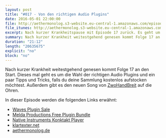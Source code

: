 ```yaml
---
layout: post
title: "#017 - Von den richtigen Audio Plugins"
date: 2016-05-01 22:00:00
file: http://aethermonolog.s3-website.eu-central-1.amazonaws.com/episodes/aethermonolog-017.mp3
file_itunes: http://aethermonolog.s3-website.eu-central-1.amazonaws.com/episserodes/aethermonolog-017.m4a
excerpt: Nach kurzer Krankheitspause mit Episode 17 zurück. Es geht um die Wahl der richtigen Audio Plugins und woran man die "guten" erkennt.
summary: Nach kurzer Krankheit weitestgehend genesen kommt Folge 17 an den Start. Dieses mal geht es um die Wahl der richtigen Audio Plugins und ein paar Tipps und Tricks, falls du deine Sammlung kostenlos aufstocken möchtest. Außerdem gibt es den neuen Song von <a href="http://www.zwohandbreit.de">ZwoHandBreit</a> auf die Ohren. Die Links zur Sendung sind diesmal <a href="http://refer.waves.com/1xdZ">Waves Audio Plugins</a>, <a href="https://www.meldaproduction.com/MFreeEffectsBundle">Melda Production Free Plugin Bundle</a>, <a href="http://www.native-instruments.com/de/products/komplete/samplers/kontakt-5-player/">NI Kontakt Player (Free)</a> und <a href="http://klartexter.net">klartexter.net</a>. Für Kommentare und mehr Infos besuche <a href="http://aethermonolog.de">aethermonolog.de</a>
duration: "21:12"
length: "20635675"
explicit: "no"
block: "no"
---
```


Nach kurzer Krankheit weitestgehend genesen kommt Folge 17 an den Start. Dieses mal geht es um die Wahl der richtigen Audio Plugins und ein paar Tipps und Tricks, falls du deine Sammlung kostenlos aufstocken möchtest. Außerdem gibt es den neuen Song von [ZwoHandBreit](http://www.zwohandbreit.de) auf die Ohren.

In dieser Episode werden die folgenden Links erwähnt:

* [Waves Plugin Sale](http://refer.waves.com/1xdZ)
* [Melda Productions Free Plugin Bundle](https://www.meldaproduction.com/MFreeEffectsBundle)
* [Native Instruments Konktakt Player](http://www.native-instruments.com/de/products/komplete/samplers/kontakt-5-player/)
* [klartexter.net](http://klartexter.net)
* [aethermonolog.de](http://aethermonolog.de)
